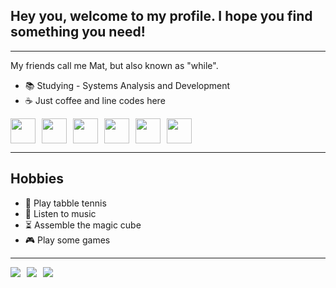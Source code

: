 ## Hey you, welcome to my profile. I hope you find something you need!
---
My friends call me Mat, but also known as "while".

- 📚 Studying - Systems Analysis and Development
- ☕ Just coffee and line codes here

<div style="display: flex; gap: 10px; align-items: center;">
  <img src="https://cdn.jsdelivr.net/gh/devicons/devicon/icons/python/python-original.svg" width="40" />
  <img src="https://cdn.jsdelivr.net/gh/devicons/devicon/icons/java/java-original.svg" width="40" />
  <img src="https://cdn.jsdelivr.net/gh/devicons/devicon/icons/c/c-original.svg" width="40" />
  <img src="https://encrypted-tbn0.gstatic.com/images?q=tbn:ANd9GcTpKpJmUZeXL0Ff3GiTH36N40KYvTvR12_4Sw&s" width="40" />
  <img src="https://cdn.jsdelivr.net/gh/devicons/devicon/icons/html5/html5-original.svg" width="40" />
  <img src="https://cdn.jsdelivr.net/gh/devicons/devicon/icons/css3/css3-original.svg" width="40" />
</div>

---

## Hobbies

- 🏓 Play tabble tennis
- 🎵 Listen to music
- ⏳ Assemble the magic cube
- 🎮 Play some games
---

<div style="display: flex; gap: 10px;">
  <a href="https://www.instagram.com/_mathsx_" target="_blank">
    <img src="https://img.shields.io/badge/Instagram-E4405F?style=for-the-badge&logo=instagram&logoColor=white" />
  </a>
  <a href="https://discordapp.com/users/631285032706899998" target="_blank">
    <img src="https://img.shields.io/badge/Discord-5865F2?style=for-the-badge&logo=discord&logoColor=white" />
  </a>
  <a href="https://www.linkedin.com/in/seuusuario" target="_blank">
    <img src="https://img.shields.io/badge/LinkedIn-0077B5?style=for-the-badge&logo=linkedin&logoColor=white" />
  </a>
</div>
